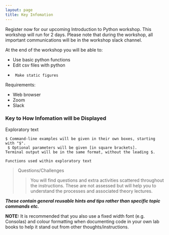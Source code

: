 ```yaml
---
layout: page
title: Key Infomation
---
```

Register now for our upcoming Introduction to Python workshop. This workshop will run for 2 days. Please note that during the workshop, all important communications will be in the workshop slack channel. 


At the end of the workshop you will be able to:
 -	Use basic python functions
 -	Edit csv files with python
 -		Make static figures

Requirements:
 - Web browser
 - Zoom
 - Slack


### Key to How Infomation will be Displayed
Exploratory text
```
$ Command-line examples will be given in their own boxes, starting with "$".
 $ Optional parameters will be given [in square brackets].
Terminal output will be in the same format, without the leading $.
```

`Functions used within exploratory text`
> Questions/Challenges
>>  You will find questions and extra activities scattered throughout the instructions. These are not assessed but will help you to understand the processes and associated theory lectures.


<em>**These contain general reusable hints and tips rather than specific topic commands etc.**</em>





**NOTE:**  It is recommended that you also use a fixed width font (e.g. Consolas) and colour formatting when documenting code in your own lab books to help it stand out from other thoughts/instructions.
